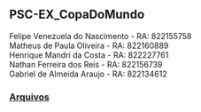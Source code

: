 ## PSC-EX_CopaDoMundo

Felipe Venezuela do Nascimento - RA: 822155758
<br>
Matheus de Paula Oliveira - RA: 822160889
<br>
Henrique Mandri da Costa - RA: 822227761
<br>
Nathan Ferreira dos Reis - RA: 822156739
<br>
Gabriel de Almeida Araujo - RA: 822134612

### [Arquivos](/src)
